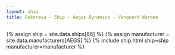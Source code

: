 ```yaml
---
layout: ship
title: Oskoreia - Ship - Aegis Dynamics - Vanguard Warden
---
```

{% assign ship = site.data.ships[66] %}
{% assign manufacturer = site.data.manufacturers[AEGS] %}
{% include ship.html ship=ship manufacturer=manufacturer %}
